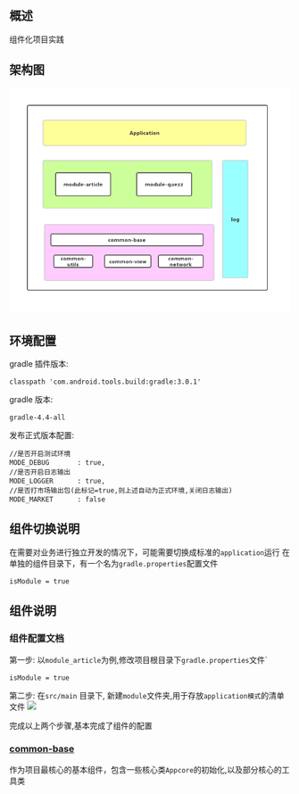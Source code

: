 ## 概述
组件化项目实践

## 架构图
![](documents\images\架构图.png)

## 环境配置
gradle 插件版本:
```
classpath 'com.android.tools.build:gradle:3.0.1'
```

gradle 版本:
```
gradle-4.4-all
```

发布正式版本配置:
```
//是否开启测试环境
MODE_DEBUG       : true,
//是否开启日志输出
MODE_LOGGER      : true,
//是否打市场输出包(此标记=true,则上述自动为正式环境,关闭日志输出)
MODE_MARKET      : false
```

## 组件切换说明
在需要对业务进行独立开发的情况下，可能需要切换成标准的`application`运行
在单独的组件目录下，有一个名为`gradle.properties`配置文件
```
isModule = true
````

## 组件说明

### 组件配置文档
第一步:
以`module_article`为例,修改项目根目录下`gradle.properties`文件`
```
isModule = true
```

第二步:
在`src/main` 目录下, 新建`module`文件夹,用于存放`application模式`的清单文件
![](documents\images\图片20190425175950.png)

完成以上两个步骤,基本完成了组件的配置

### [common-base](documents\common_base.md)
作为项目最核心的基本组件，包含一些核心类`Appcore`的初始化,以及部分核心的工具类
















